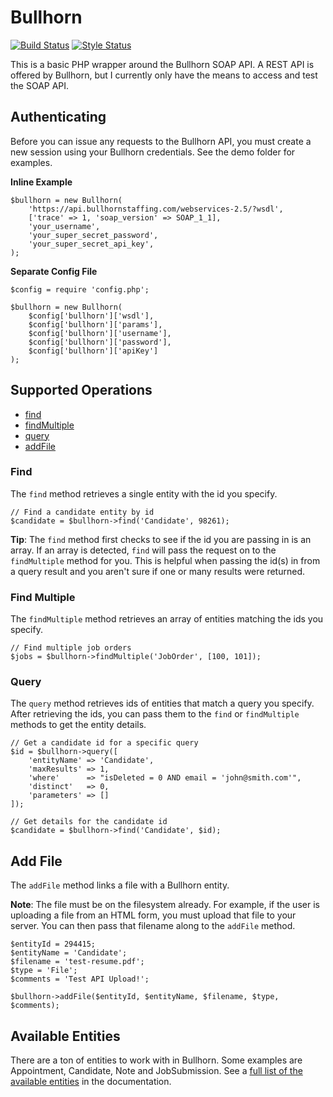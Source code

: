 # Bullhorn

[![Build Status](https://travis-ci.org/kkiernan/bullhorn.svg)](https://travis-ci.org/kkiernan/bullhorn)
[![Style Status](https://styleci.io/repos/38395751/shield)](https://styleci.io/repos/38395751)

This is a basic PHP wrapper around the Bullhorn SOAP API. A REST API is offered by Bullhorn, but I currently only have the means to access and test the SOAP API.

## Authenticating

Before you can issue any requests to the Bullhorn API, you must create a new session using your Bullhorn credentials. See the demo folder for examples.

**Inline Example**
```
$bullhorn = new Bullhorn(
    'https://api.bullhornstaffing.com/webservices-2.5/?wsdl',
    ['trace' => 1, 'soap_version' => SOAP_1_1],
    'your_username',
    'your_super_secret_password',
    'your_super_secret_api_key',
);
```

**Separate Config File**
```
$config = require 'config.php';

$bullhorn = new Bullhorn(
    $config['bullhorn']['wsdl'],
    $config['bullhorn']['params'],
    $config['bullhorn']['username'],
    $config['bullhorn']['password'],
    $config['bullhorn']['apiKey']
);
```

## Supported Operations

- [find](#find)
- [findMultiple](#find-multiple)
- [query](#query)
- [addFile](#add-file)

### Find

The `find` method retrieves a single entity with the id you specify.

```
// Find a candidate entity by id
$candidate = $bullhorn->find('Candidate', 98261);
```

**Tip**: The `find` method first checks to see if the id you are passing in is an array. If an array is detected, `find` will pass the request on to the `findMultiple` method for you. This is helpful when passing the id(s) in from a query result and you aren't sure if one or many results were returned.

### Find Multiple

The `findMultiple` method retrieves an array of entities matching the ids you specify.

```
// Find multiple job orders
$jobs = $bullhorn->findMultiple('JobOrder', [100, 101]);
```

### Query

The `query` method retrieves ids of entities that match a query you specify. After retrieving the ids, you can pass them to the `find` or `findMultiple` methods to get the entity details.

```
// Get a candidate id for a specific query
$id = $bullhorn->query([
    'entityName' => 'Candidate',
    'maxResults' => 1,
    'where'      => "isDeleted = 0 AND email = 'john@smith.com'",
    'distinct'   => 0,
    'parameters' => []
]);

// Get details for the candidate id
$candidate = $bullhorn->find('Candidate', $id);
```

## Add File

The `addFile` method links a file with a Bullhorn entity.

**Note**: The file must be on the filesystem already. For example, if the user is uploading a file from an HTML form, you must upload that file to your server. You can then pass that filename along to the `addFile` method.

```
$entityId = 294415;
$entityName = 'Candidate';
$filename = 'test-resume.pdf';
$type = 'File';
$comments = 'Test API Upload!';

$bullhorn->addFile($entityId, $entityName, $filename, $type, $comments);
```

## Available Entities

There are a ton of entities to work with in Bullhorn. Some examples are Appointment, Candidate, Note and JobSubmission. See a [full list of the available entities](http://developer.bullhorn.com/documentation) in the documentation.

